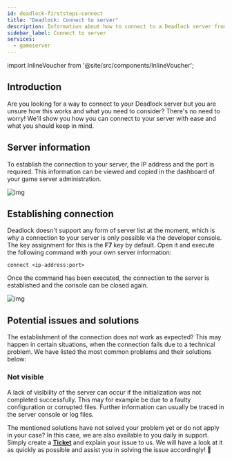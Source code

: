 ```yaml
---
id: deadlock-firststeps-connect
title: "Deadlock: Connect to server"
description: Information about how to connect to a Deadlock server from ZAP-Hosting - ZAP-Hosting.com Documentation
sidebar_label: Connect to server
services:
  - gameserver
---
```


import InlineVoucher from '@site/src/components/InlineVoucher';

## Introduction

Are you looking for a way to connect to your Deadlock server but you are unsure how this works and what you need to consider? There's no need to worry! We'll show you how you can connect to your server with ease and what you should keep in mind.

<InlineVoucher />



## Server information

To establish the connection to your server, the IP address and the port is required. This information can be viewed and copied in the dashboard of your game server administration.

![img](https://screensaver01.zap-hosting.com/index.php/s/LEieX839x8TJ8Cd/download)



## Establishing connection

Deadlock doesn't support any form of server list at the moment, which is why a connection to your server is only possible via the developer console. The key assignment for this is the **F7** key by default. Open it and execute the following command with your own server information: 

```
connect <ip-address:port>
```

Once the command has been executed, the connection to the server is established and the console can be closed again. 

![img](https://screensaver01.zap-hosting.com/index.php/s/Mdm4w6eGQg7ng8c/download)



## Potential issues and solutions

The establishment of the connection does not work as expected? This may happen in certain situations, when the connection fails due to a technical problem. We have listed the most common problems and their solutions below:

### Not visible

A lack of visibility of the server can occur if the initialization was not completed successfully. This may for example be due to a faulty configuration or corrupted files. Further information can usually be traced in the server console or log files.



The mentioned solutions have not solved your problem yet or do not apply in your case? In this case, we are also available to you daily in support. Simply create a **[Ticket](https://zap-hosting.com/en/customer/support/)** and explain your issue to us. We will have a look at it as quickly as possible and assist you in solving the issue accordingly! 🙂